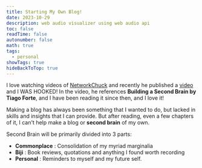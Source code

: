 ```yaml
---
title: Starting My Own Blog!
date: 2023-10-29
description: web audio visualizer using web audio api
toc: false
readTime: false
autonumber: false
math: true
tags:
  - personal
showTags: true
hideBackToTop: true
---
```

I love watching videos of [NetworkChuck][1] and recently he published a [video][2] and I WAS HOOKED!
In the video, he references **Building a Second Brain by Tiago Forte**, and I have been reading it since then, and I love it!

Making a blog has always been something that I wanted to do, but lacked in skills and insights that I can provide. But after reading, even a few chapters of it, I can't help make a blog or **second brain** of my own. 

Second Brain will be primarily divided into 3 parts:
- **Commonplace** : Consolidation of my myriad marginalia
- **Biji** : Book reviews, quotations and anything I found worth recording
- **Personal** : Reminders to myself and my future self.

[1]:https://www.youtube.com/@NetworkChuck
[2]: https://www.youtube.com/watch?v=dnE7c0ELEH8&t=1054s